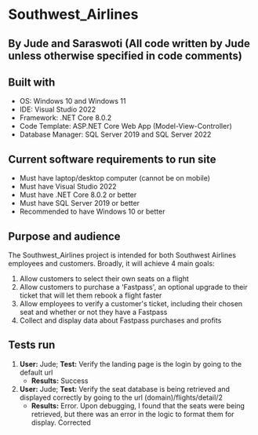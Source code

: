 # Southwest_Airlines
## By Jude and Saraswoti (All code written by Jude unless otherwise specified in code comments)


## Built with
- OS: Windows 10 and Windows 11
- IDE: Visual Studio 2022
- Framework: .NET Core 8.0.2
- Code Template: ASP.NET Core Web App (Model-View-Controller)
- Database Manager: SQL Server 2019 and SQL Server 2022

## Current software requirements to run site
- Must have laptop/desktop computer (cannot be on mobile)
- Must have Visual Studio 2022
- Must have .NET Core 8.0.2 or better
- Must have SQL Server 2019 or better
- Recommended to have Windows 10 or better

## Purpose and audience
The Southwest_Airlines project is intended for both Southwest Airlines employees and customers. Broadly, it will achieve 4 main goals:
1. Allow customers to select their own seats on a flight
2. Allow customers to purchase a 'Fastpass', an optional upgrade to their ticket that will let them rebook a flight faster
3. Allow employees to verify a customer's ticket, including their chosen seat and whether or not they have a Fastpass
4. Collect and display data about Fastpass purchases and profits

## Tests run
1. **User:** Jude; **Test:** Verify the landing page is the login by going to the default url
     - **Results:** Success
2. **User:** Jude; **Test:** Verify the seat database is being retrieved and displayed correctly by going to the url (domain)/flights/detail/2
     - **Results:** Error. Upon debugging, I found that the seats were being retrieved, but there was an error in the logic to format them for display. Corrected